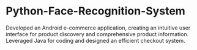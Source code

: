 # Python-Face-Recognition-System
Developed an Android e-commerce application, creating an intuitive user interface for product discovery and comprehensive product information. Leveraged Java for coding and designed an efficient checkout system.
